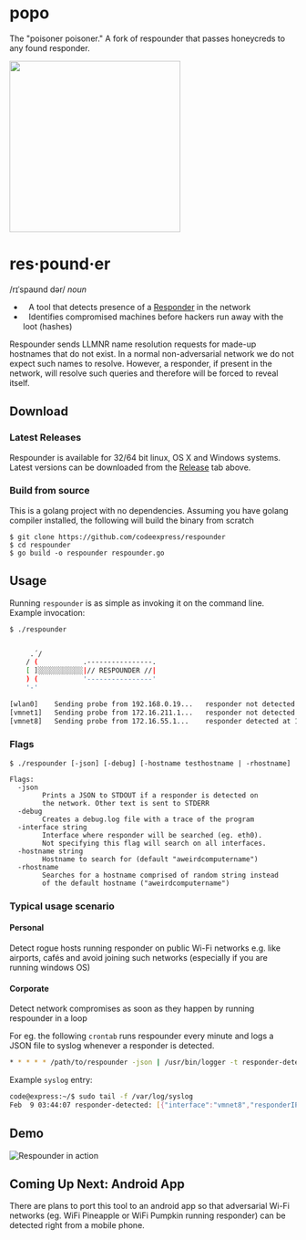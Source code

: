 # popo

The "poisoner poisoner." A fork of respounder that passes honeycreds to any found responder.


<img src="https://i.imgur.com/o1Gya0D.png" width=300px />

# res·pound·er
   <span>/rɪˈspaʊnd dər/</span></span>
   <i>noun</i>
   <ul>
   <li>
   <div style="margin-left:10px; display:inline;">
   A tool that detects presence of a <a href=https://github.com/SpiderLabs/Responder>Responder</a> in the network
   </div>
   </li>
   <li>
   <div style="margin-left:10px; display:inline;">
   Identifies compromised machines before hackers run away with the loot (hashes)
   </div>
   </li>
   </ul>

   Respounder sends LLMNR name resolution requests for made-up hostnames that do not exist.
   In a normal non-adversarial network we do not expect such names to resolve.
   However, a responder, if present in the network, will resolve such queries
   and therefore will be forced to reveal itself.

## Download

### Latest Releases
Respounder is available for 32/64 bit linux, OS X and Windows systems.
Latest versions can be downloaded from the
[Release](https://github.com/codeexpress/respounder/releases) tab above.

### Build from source
This is a golang project with no dependencies. Assuming you have golang compiler installed,
the following will build the binary from scratch
```
$ git clone https://github.com/codeexpress/respounder
$ cd respounder
$ go build -o respounder respounder.go
```

## Usage

Running `respounder` is as simple as invoking it on the command line.
Example invocation:
```bash
$ ./respounder


     .´/
    / (           .----------------.
    [ ]░░░░░░░░░░░|// RESPOUNDER //|
    ) (           '----------------'
    '-'

[wlan0]    Sending probe from 192.168.0.19...   responder not detected
[vmnet1]   Sending probe from 172.16.211.1...   responder not detected
[vmnet8]   Sending probe from 172.16.55.1...    responder detected at 172.16.55.128
```

### Flags

```
$ ./respounder [-json] [-debug] [-hostname testhostname | -rhostname]

Flags:
  -json
        Prints a JSON to STDOUT if a responder is detected on
        the network. Other text is sent to STDERR
  -debug
        Creates a debug.log file with a trace of the program
  -interface string
        Interface where responder will be searched (eg. eth0).
        Not specifying this flag will search on all interfaces.
  -hostname string
        Hostname to search for (default "aweirdcomputername")
  -rhostname
        Searches for a hostname comprised of random string instead
        of the default hostname ("aweirdcomputername")
```

### Typical usage scenario

#### Personal
Detect rogue hosts running responder on public Wi-Fi networks
e.g. like airports, cafés and avoid joining such networks
(especially if you are running windows OS)

#### Corporate
Detect network compromises as soon as they happen by running respounder
in a loop

For eg. the following `crontab` runs respounder every minute and logs a JSON file to syslog
whenever a responder is detected.
```bash
* * * * * /path/to/respounder -json | /usr/bin/logger -t responder-detected
```

Example `syslog` entry:
```bash
code@express:~/$ sudo tail -f /var/log/syslog
Feb  9 03:44:07 responder-detected: [{"interface":"vmnet8","responderIP":"172.16.55.128","sourceIP":"172.16.55.1"}]
```

## Demo
![Respounder in action](https://i.imgur.com/ymcDRnJ.gif)

## Coming Up Next: Android App
There are plans to port this tool to an android app so that adversarial Wi-Fi networks
(eg. WiFi Pineapple or WiFi Pumpkin running responder) can be
detected right from a mobile phone.
